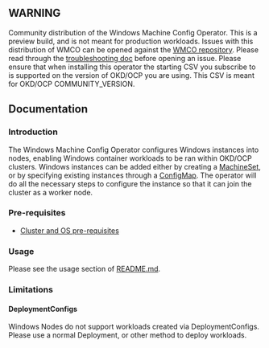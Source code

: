 ## WARNING
Community distribution of the Windows Machine Config Operator.
This is a preview build, and is not meant for production workloads.
Issues with this distribution of WMCO can be opened against the [WMCO repository](https://github.com/openshift/windows-machine-config-operator).
Please read through the [troubleshooting doc](https://github.com/openshift/windows-machine-config-operator/blob/COMMUNITY_VERSION/docs/TROUBLESHOOTING.md)
before opening an issue.
Please ensure that when installing this operator the starting CSV you subscribe to is supported on the
version of OKD/OCP you are using. This CSV is meant for OKD/OCP COMMUNITY_VERSION.
## Documentation
### Introduction
The Windows Machine Config Operator configures Windows instances into nodes, enabling Windows container workloads
to be ran within OKD/OCP clusters. Windows instances can be added either by creating a [MachineSet](https://docs.redhat.com/en/documentation/openshift_container_platform/4.18/html/windows_container_support_for_openshift/creating-windows-machine-sets#creating-windows-machineset-aws),
or by specifying existing instances through a [ConfigMap](https://docs.redhat.com/en/documentation/openshift_container_platform/4.18/html/windows_container_support_for_openshift/byoh-windows-instance).
The operator will do all the necessary steps to configure the instance so that it can join the cluster as a worker node.
### Pre-requisites
- [Cluster and OS pre-requisites](https://github.com/openshift/windows-machine-config-operator/blob/COMMUNITY_VERSION/docs/wmco-prerequisites.md)
### Usage
Please see the usage section of [README.md](https://github.com/openshift/windows-machine-config-operator/blob/COMMUNITY_VERSION/README.md#usage).
### Limitations
#### DeploymentConfigs
Windows Nodes do not support workloads created via DeploymentConfigs. Please use a normal Deployment, or other method to
deploy workloads.
